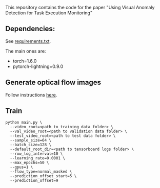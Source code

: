 This repository contains the code for the paper "Using Visual Anomaly Detection for Task Execution Monitoring"


## Dependencies:
See [requirements.txt](requirements.txt).

The main ones are:
* torch=1.6.0
* pytorch-lightning=0.9.0


## Generate optical flow images
Follow instructions [here](apps/optical_flow).

## Train
    python main.py \
      --video_root=<path to training data folder> \
      --val_video_root=<path to validation data folder> \
      --test_video_root=<path to test data folder> \
      --sample_size=64 \
      --batch_size=128 \
      --default_root_dir=<path to tensorboard logs folder> \
      --row_log_interval=10 \
      --learning_rate=0.0001 \
      --max_epochs=50 \
      --gpus=1 \
      --flow_type=normal_masked \
      --prediction_offset_start=5 \
      --prediction_offset=9
